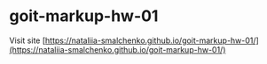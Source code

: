 # goit-markup-hw-01

Visit site [https://nataliia-smalchenko.github.io/goit-markup-hw-01/](https://nataliia-smalchenko.github.io/goit-markup-hw-01/)
